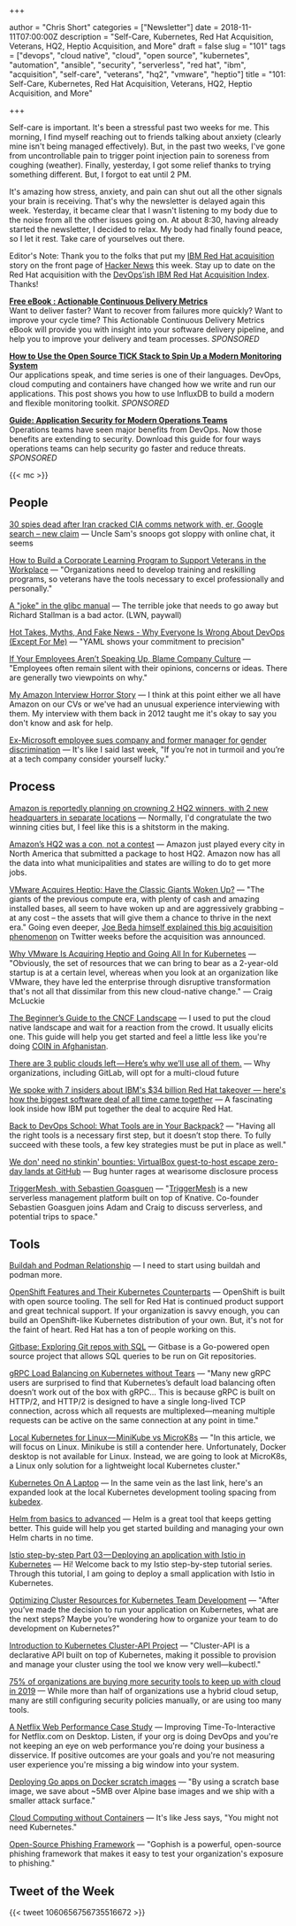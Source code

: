 +++

author = "Chris Short"
categories = ["Newsletter"]
date = 2018-11-11T07:00:00Z
description = "Self-Care, Kubernetes, Red Hat Acquisition, Veterans, HQ2, Heptio Acquisition, and More"
draft = false
slug = "101"
tags = ["devops", "cloud native", "cloud", "open source", "kubernetes", "automation", "ansible", "security", "serverless", "red hat", "ibm", "acquisition", "self-care", "veterans", "hq2", "vmware", "heptio"]
title = "101: Self-Care, Kubernetes, Red Hat Acquisition, Veterans, HQ2, Heptio Acquisition, and More"

+++

Self-care is important. It's been a stressful past two weeks for me. This morning, I find myself reaching out to friends talking about anxiety (clearly mine isn't being managed effectively). But, in the past two weeks, I've gone from uncontrollable pain to trigger point injection pain to soreness from coughing (weather). Finally, yesterday, I got some relief thanks to trying something different. But, I forgot to eat until 2 PM.

It's amazing how stress, anxiety, and pain can shut out all the other signals your brain is receiving. That's why the newsletter is delayed again this week. Yesterday, it became clear that I wasn't listening to my body due to the noise from all the other issues going on. At about 8:30, having already started the newsletter, I decided to relax. My body had finally found peace, so I let it rest. Take care of yourselves out there.

Editor's Note: Thank you to the folks that put my [IBM Red Hat acquisition](https://chrisshort.net/one-fish-two-fish-blue-fish-sporting-new-red-hat/) story on the front page of [Hacker News](https://news.ycombinator.com/item?id=18391098) this week. Stay up to date on the Red Hat acquisition with the [DevOps’ish IBM Red Hat Acquisition Index](/ibm-red-hat-acquisition-index/). Thanks!

[**Free eBook : Actionable Continuous Delivery Metrics**](https://www.gocd.org/ebook-cd-analytics.html)  
Want to deliver faster? Want to recover from failures more quickly? Want to improve your cycle time? This Actionable Continuous Delivery Metrics eBook will provide you with insight into your software delivery pipeline, and help you to improve your delivery and team processes. *SPONSORED*

[**How to Use the Open Source TICK Stack to Spin Up a Modern Monitoring System**](https://www.influxdata.com/blog/how-to-use-the-open-source-tick-stack-to-spin-up-a-modern-monitoring-system-for-your-application-and-infrastructure/?utm_campaign=devopsish&utm_medium=partner&utm_source=email&utm_content=&utm_term=)  
Our applications speak, and time series is one of their languages. DevOps, cloud computing and containers have changed how we write and run our applications. This post shows you how to use InfluxDB to build a modern and flexible monitoring toolkit. *SPONSORED*

[**Guide: Application Security for Modern Operations Teams**](https://info.signalsciences.com/application-security-modern-operations-teams?utm_medium=newsletter&utm_source=devopsish)  
Operations teams have seen major benefits from DevOps. Now those benefits are extending to security. Download this guide for four ways operations teams can help security go faster and reduce threats. *SPONSORED*

{{< mc >}}

## People

[30 spies dead after Iran cracked CIA comms network with, er, Google search – new claim](https://www.theregister.co.uk/2018/11/02/iran_cracked_cia_google/) — Uncle Sam's snoops got sloppy with online chat, it seems

[How to Build a Corporate Learning Program to Support Veterans in the Workplace](https://www.nextgov.com/ideas/2018/11/how-build-corporate-learning-program-support-veterans-workplace/152675/) — "Organizations need to develop training and reskilling programs, so veterans have the tools necessary to excel professionally and personally."

[A "joke" in the glibc manual](https://lwn.net/SubscriberLink/770966/59c167cf87385449/) — The terrible joke that needs to go away but Richard Stallman is a bad actor. (LWN, paywall)

[Hot Takes, Myths, And Fake News - Why Everyone Is Wrong About DevOps (Except For Me)](https://dev.to/mattstratton/hot-takes-myths-and-fake-news---why-everyone-is-wrong-about-devops-except-for-me-265j) — "YAML shows your commitment to precision"

[If Your Employees Aren’t Speaking Up, Blame Company Culture](https://hbr.org/2018/11/if-your-employees-arent-speaking-up-blame-company-culture) — "Employees often remain silent with their opinions, concerns or ideas. There are generally two viewpoints on why."

[My Amazon Interview Horror Story](https://www.igorkromin.net/index.php/2018/11/04/my-amazon-interview-horror-story/) — I think at this point either we all have Amazon on our CVs or we've had an unusual experience interviewing with them. My interview with them back in 2012 taught me it's okay to say you don't know and ask for help.

[Ex-Microsoft employee sues company and former manager for gender discrimination](https://www.geekwire.com/2018/ex-microsoft-employee-sues-company-former-manager-gender-discrimination/) — It's like I said last week, "If you’re not in turmoil and you’re at a tech company consider yourself lucky."

## Process

[Amazon is reportedly planning on crowning 2 HQ2 winners, with 2 new headquarters in separate locations](https://www.businessinsider.com/amazon-hq2-two-cities-separate-report-2018-11) — Normally, I'd congratulate the two winning cities but, I feel like this is a shitstorm in the making.

[Amazon’s HQ2 was a con, not a contest](https://www.recode.net/2018/11/9/18077342/amazon-hq2-headquarters-jeff-bezos-dc-ny-virginia-long-island-kara-swisher-scott-galloway) — Amazon just played every city in North America that submitted a package to host HQ2. Amazon now has all the data into what municipalities and states are willing to do to get more jobs.

[VMware Acquires Heptio: Have the Classic Giants Woken Up?](https://www.cloudbees.com/blog/vmware-acquires-heptio-have-classic-giants-woken) — "The giants of the previous compute era, with plenty of cash and amazing installed bases, all seem to have woken up and are aggressively grabbing – at any cost – the assets that will give them a chance to thrive in the next era." Going even deeper, [Joe Beda himself explained this big acquisition phenomenon](https://twitter.com/alicegoldfuss/status/1056980938272399360) on Twitter weeks before the acquisition was announced.

[Why VMware Is Acquiring Heptio and Going All In for Kubernetes](http://www.eweek.com/cloud/why-vmware-is-acquiring-heptio-and-going-all-in-for-kubernetes) — "Obviously, the set of resources that we can bring to bear as a 2-year-old startup is at a certain level, whereas when you look at an organization like VMware, they have led the enterprise through disruptive transformation that's not all that dissimilar from this new cloud-native change." — Craig McLuckie

[The Beginner’s Guide to the CNCF Landscape](https://www.cncf.io/blog/2018/11/05/34097/) — I used to put the cloud native landscape and wait for a reaction from the crowd. It usually elicits one. This guide will help you get started and feel a little less like you're doing [COIN in Afghanistan](https://www.theguardian.com/news/datablog/2010/apr/29/mcchrystal-afghanistan-powerpoint-slide).

[There are 3 public clouds left — Here’s why we’ll use all of them.](https://medium.com/gitlab-magazine/there-are-3-public-clouds-left-and-well-use-all-of-them-214858d793e9) — Why organizations, including GitLab, will opt for a multi-cloud future

[We spoke with 7 insiders about IBM's $34 billion Red Hat takeover — here's how the biggest software deal of all time came together](https://www.businessinsider.com/how-ibm-and-red-hat-deal-came-together-2018-10) — A fascinating look inside how IBM put together the deal to acquire Red Hat.

[Back to DevOps School: What Tools are in Your Backpack?](https://devops.com/back-to-devops-school-what-tools-are-in-your-backpack/) — "Having all the right tools is a necessary first step, but it doesn’t stop there. To fully succeed with these tools, a few key strategies must be put in place as well."

[We don' need no stinkin' bounties: VirtualBox guest-to-host escape zero-day lands at GitHub](https://www.theregister.co.uk/2018/11/07/virtualbox_0day_github/) — Bug hunter rages at wearisome disclosure process

[TriggerMesh, with Sebastien Goasguen](https://kubernetespodcast.com/episode/028-triggermesh/) — "[TriggerMesh](https://triggermesh.com/) is a new serverless management platform built on top of Knative. Co-founder Sebastien Goasguen joins Adam and Craig to discuss serverless, and potential trips to space."

## Tools

[Buildah and Podman Relationship](https://podman.io/blogs/2018/10/31/podman-buildah-relationship.html) — I need to start using buildah and podman more.

[OpenShift Features and Their Kubernetes Counterparts](https://elastisys.com/2018/11/06/openshift-features-kubernetes-counterparts/) — OpenShift is built with open source tooling. The sell for Red Hat is continued product support and great technical support. If your organization is savvy enough, you can build an OpenShift-like Kubernetes distribution of your own. But, it's not for the faint of heart. Red Hat has a ton of people working on this.

[Gitbase: Exploring Git repos with SQL](https://opensource.com/article/18/11/gitbase) — Gitbase is a Go-powered open source project that allows SQL queries to be run on Git repositories.

[gRPC Load Balancing on Kubernetes without Tears](https://kubernetes.io/blog/2018/11/07/grpc-load-balancing-on-kubernetes-without-tears/) — "Many new gRPC users are surprised to find that Kubernetes’s default load balancing often doesn’t work out of the box with gRPC... This is because gRPC is built on HTTP/2, and HTTP/2 is designed to have a single long-lived TCP connection, across which all requests are multiplexed—meaning multiple requests can be active on the same connection at any point in time."

[Local Kubernetes for Linux — MiniKube vs MicroK8s](https://medium.com/containers-101/local-kubernetes-for-linux-minikube-vs-microk8s-1b2acad068d3) — "In this article, we will focus on Linux. Minikube is still a contender here. Unfortunately, Docker desktop is not available for Linux. Instead, we are going to look at MicroK8s, a Linux only solution for a lightweight local Kubernetes cluster."

[Kubernetes On A Laptop](https://kubedex.com/local-kubernetes/) — In the same vein as the last link, here's an expanded look at the local Kubernetes development tooling spacing from [kubedex](https://kubedex.com/).

[Helm from basics to advanced](https://banzaicloud.com/blog/creating-helm-charts/) — Helm is a great tool that keeps getting better. This guide will help you get started building and managing your own Helm charts in no time.

[Istio step-by-step Part 03 — Deploying an application with Istio in Kubernetes](https://medium.com/@nethminiromina/istio-step-by-step-part-03-deploying-an-application-with-istio-in-kubernetes-d2b1de64fb6b) — Hi! Welcome back to my Istio step-by-step tutorial series. Through this tutorial, I am going to deploy a small application with Istio in Kubernetes.

[Optimizing Cluster Resources for Kubernetes Team Development](https://www.weave.works/blog/optimizing-cluster-resources-for-kubernetes-team-development) — "After you’ve made the decision to run your application on Kubernetes, what are the next steps? Maybe you’re wondering how to organize your team to do development on Kubernetes?"

[Introduction to Kubernetes Cluster-API Project](https://www.loodse.com/blog/2018-11-08-cluster-api-introduction/) — "Cluster-API is a declarative API built on top of Kubernetes, making it possible to provision and manage your cluster using the tool we know very well—kubectl."

[75% of organizations are buying more security tools to keep up with cloud in 2019](https://www.techrepublic.com/article/75-of-organizations-are-buying-more-security-tools-to-keep-up-with-cloud-in-2019/) — While more than half of organizations use a hybrid cloud setup, many are still configuring security policies manually, or are using too many tools.

[A Netflix Web Performance Case Study](https://medium.com/dev-channel/a-netflix-web-performance-case-study-c0bcde26a9d9) — Improving Time-To-Interactive for Netflix.com on Desktop. Listen, if your org is doing DevOps and you're not keeping an eye on web performance you're doing your business a disservice. If positive outcomes are your goals and you're not measuring user experience you're missing a big window into your system.

[Deploying Go apps on Docker scratch images](https://weberc2.bitbucket.io/posts/golang-docker-scratch-app.html) — "By using a scratch base image, we save about ~5MB over Alpine base images and we ship with a smaller attack surface."

[Cloud Computing without Containers](https://blog.cloudflare.com/cloud-computing-without-containers/) — It's like Jess says, "You might not need Kubernetes."

[Open-Source Phishing Framework](https://getgophish.com/) — "Gophish is a powerful, open-source phishing framework that makes it easy to test your organization's exposure to phishing."

## Tweet of the Week

{{< tweet 1060656756735516672 >}}